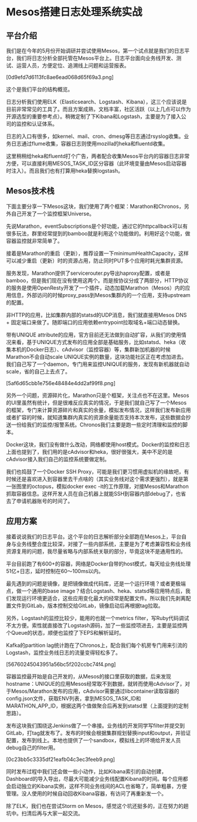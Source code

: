# Mesos搭建日志处理系统实战

## 平台介绍
我们是在今年的5月份开始调研并尝试使用Mesos，第一个试点就是我们的日志平台，我们将日志分析全部托管在Mesos平台上。日志平台面向业务线开发、测试、运营人员，方便定位、追溯线上问题和运营报表。


[0d9efd7d6113fc8ae6ead068d65f69a3.png]

这个是我们平台的结构概览。

日志分析我们使用ELK（Elasticsearch、Logstash、Kibana），这三个应该说是目前非常常见的工具了。而且方案成熟，文档丰富，社区活跃（以上几点可以作为开源选型的重要参考点）。稍微定制了下Kibana和Logstash，主要是为了接入公司的监控和认证体系。

日志的入口有很多，如kernel、mail、cron、dmesg等日志通过rsyslog收集。业务日志通过flume收集，容器日志则使用mozilla的heka和fluentd收集。

这里稍稍给heka和fluentd打个广告，两者配合收集Mesos平台内的容器日志非常方便，可以直接利用MESOS_TASK_ID区分容器（此环境变量由Mesos启动容器时注入）。而且我们也有打算用heka替换logstash。

## Mesos技术栈

下面主要分享一下Mesos这块，我们使用了两个框架：Marathon和Chronos，另外自己开发了一个监控框架Universe。

先说Marathon，eventSubscriptions是个好功能，通过它的httpcallback可以有很多玩法，群里经常提到的bamboo就是利用这个功能做的。利用好这个功能，做容器监控就非常简单了。

接着是Marathon的重启（更新），推荐设置一下minimumHealthCapacity，这样可以减少重启（更新）时的资源占用，防止同时PUT多个应用时耗光集群资源。

服务发现，Marathon提供了servicerouter.py导出haproxy配置，或者是bamboo，但是我们现在没有使用这两个。而是按协议分成了两部分，HTTP协议的服务是使用OpenResty开发了一个插件，动态加载Marathon（Mesos）内的应用信息，外部访问的时候proxy_pass到Mesos集群内的一个应用，支持upstream的配置。

非HTTP的应用，比如集群内部的statsd的UDP消息，我们就直接用Mesos DNS + 固定端口来做了。随即端口的应用依赖entrypoint拉取域名+端口动态替换。

带有UNIQUE attribute的应用，官方目前还无法做到自动扩容，从我们的使用情况来看，基于UNIQUE方式发布的应用全部是基础服务，比如statsd、heka（收集本机的Docker日志）、cAdvisor（监控容器）等，集群新加机器的时候Marathon不会自动scale UNIQUE实例的数量，这块功能社区正在考虑加进去。我们自己写了一个daemon，专门用来监控UNIQUE的服务，发现有新机器就自动scale，省的自己上去点了。


[5af6d65cbb1e756e48484e4dd2af99f8.png]

另外一个问题，资源碎片化，Marathon只是个框架，关注点也不在这里。Mesos的UI里虽然有统计，但是很难反应真实的情况，于是我们就自己写了一个Mesos的框架，专门来计算资源碎片和真实的余量，模拟发布情况，这样我们发布新应用或者扩容的时候，就知道集群内真实的资源余量能否支持本次发布，这些数据会抄送一份给我们的监控/报警系统。Chronos我们主要是跑一些定时清理和监控的脚本。

Docker这块，我们没有做什么改动，网络都使用host模式。Docker的监控和日志上面也提到了，我们用的是cAdvisor和heka，很好很强大，美中不足的是cAdvisor接入我们自己的监控系统要做定制。

我们也捣鼓了一个Docker SSH Proxy，可能是我们更习惯用虚拟机的缘故吧，有时候还是喜欢进入到容器里去干点啥的（其实业务线对这个需求更强烈），就是第一张图里的octopus，模拟docker exec -it的工作原理，对接Mesos和Marathon抓取容器信息。这样开发人员在自己机器上就能SSH到容器内部debug了，也省去了申请机器账号的时间了。

## 应用方案

接着说说我们的日志平台。这个平台的日志解析部分全部跑在Mesos上，平台自身与业务线整合度比较深，对接了一些内部系统，主要是为了考虑兼容性和业务线资源复用的问题，我尽量省略与内部系统关联的部分，毕竟这块不是通用性的。

平台目前跑了有600+的容器，网络是Docker自带的host模式，每天给业务线处理51亿+日志，延时控制在60～100ms以内。

最先遇到的问题是镜像，是把镜像做成代码库，还是一个运行环境？或者更极端点，做一个通用的base image？结合Logstash、heka、statsd等应用特点后，我们发现运行环境更适合，这些应用变化最大的经常是配置文件。所以我们先剥离配置文件到GitLab，版本控制交给GitLab，镜像启动后再根据tag拉取。

另外，Logstash的监控比较少，能用的也就一个metrics filter，写Ruby代码调试不太方便。索性就直接改了Logstash源码，加了一些监控项进去，主要是监控两个Queue的状态，顺便也监控了下EPS和解析延时。

Kafka的partition lag统计跑在了Chronos上，配合我们每个机房专门用来引流的Logstash，监控业务线日志的流量变得轻松多了。

[56760245043951a56bc5f202ccbc74f4.png]

容器监控最开始是自己开发的，从Mesos的接口里获取的数据，后来发现hostname：UNIQUE的应用Mesos经常取不到数据，就转而使用cAdvisor了，对于Mesos/Marathon发布的应用，cAdvisor需要通过libcontainer读取容器的config.json文件，获取ENV列表，拿到MESOS_TASK_ID和MARATHON_APP_ID，根据这两个值做聚合后再发到statsd里（上面提到的定制思路）。

发布这块我们围绕这Jenkins做了一个串接。业务线的开发同学写filter并提交到GitLab，打tag就发布了。发布的时候会根据集群规划替换input和output，并验证配置，发布到线上。本地也提供了一个sandbox，模拟线上的环境给开发人员debug自己的filter用。

[0c23bb5c3335df21eafb04c3ec3feeb9.png]


同时发布过程中我们还会做一些小动作，比如Kibana索引的自动创建，Dashboard的导入导出，尽最大可能减少业务线配置Kibana的时间。每个应用都会启动独立的Kibana实例，这样不同业务线间的ACL也省略了，简单粗暴，方便管理。没人使用的时候自动回收Kibana容器，有访问了再重新发一个。

除了ELK，我们也在尝试Storm on Mesos，感觉这个坑还挺多的，正在努力的趟坑中。扫清后再与大家一起交流。